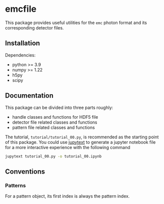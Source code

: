 # emcfile

This package provides useful utilities for the `emc` photon format and its corresponding
detector files.

## Installation
Dependencies:
- python >= 3.9
- numpy >= 1.22
- h5py
- scipy

## Documentation

This package can be divided into three parts roughly:
- handle classes and functions for HDF5 file
- detector file related classes and functions
- pattern file related classes and functions

The tutorial, `tutorial/tutorial_00.py`, is recommended as the starting point of this package.
You could use [jupytext](https://github.com/mwouts/jupytext) to generate a jupyter notebook file
for a more interactive experience with the following command
```bash
jupytext tutorial_00.py -o tutorial_00.ipynb
```

## Conventions
### Patterns
For a pattern object, its first index is always the pattern index.

